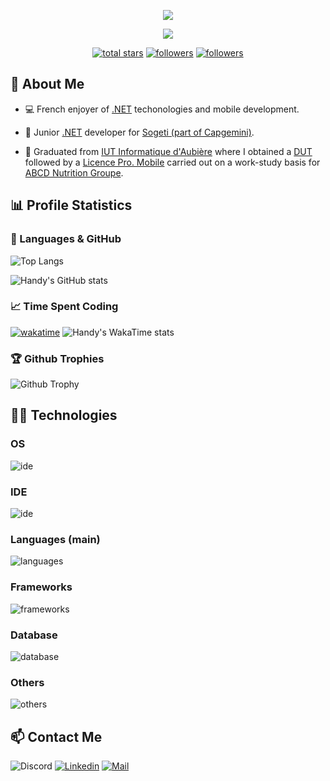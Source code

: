 <p align="center">
  <img src="https://readme-typing-svg.demolab.com?size=30&duration=2000&pause=10000&color=A0A0A0&center=true&vCenter=true&width=600&font=Fira%20Code&lines=%F0%9F%91%8B+Hi,+I'm+Valentin+Clergue+%F0%9F%91%A8%E2%80%8D%F0%9F%8E%93"/>
</p>

<p align="center">
  <img src="https://readme-typing-svg.demolab.com/?font=Fira%20Code&center=true&width=640&color=A0A0A0&vCenter=true&pause=1000&duration=3000&size=22&lines=Full-stack%20mobile%20developer;Passionate%20about%20software%20engineering;And%20also%20an%20harcore%20multiplayer%20gamer"/>
</p>

<p align="center">
  <a href="https://github.com/HandyS11?tab=repositories&sort=stargazers">
    <img alt="total stars" title="Total stars on GitHub" src="https://custom-icon-badges.demolab.com/github/stars/HandyS11?color=55960c&style=for-the-badge&labelColor=488207&logo=star"/></a>
  <a href="https://github.com/HandyS11?tab=followers">
    <img alt="followers" title="Follow me on Github" src="https://custom-icon-badges.demolab.com/github/followers/HandyS11?color=236ad3&labelColor=1155ba&style=for-the-badge&logo=person-add&label=Follow&logoColor=white"/></a>
  <a href="#">
    <img alt="followers" title="Total number of views for my profile" src="https://komarev.com/ghpvc/?username=HandyS11&style=for-the-badge&logo=person-add"/></a>
</p>

## 🚀 About Me 

* 💻 French enjoyer of [.NET](https://learn.microsoft.com/en-us/dotnet/) techonologies and mobile development.
* 💼 Junior [.NET](https://learn.microsoft.com/en-us/dotnet/) developer for [Sogeti (part of Capgemini)](https://www.sogeti.com).

* 🏫 Graduated from [IUT Informatique d'Aubière](https://www.uca.fr/formation/nos-formations/catalogue-des-formations/but-informatique-clermont) where I obtained a [DUT](https://fr.wikipedia.org/wiki/Diplôme_universitaire_de_technologie) followed by a [Licence Pro. Mobile](https://iut.uca.fr/formations/lp-developpement-dapplications-pour-plateformes-mobiles) carried out on a work-study basis for [ABCD Nutrition Groupe](https://abcdnutrition.com/fr/).

## 📊 Profile Statistics

### 🧮 Languages & GitHub

![Top Langs](https://github-readme-stats.vercel.app/api/top-langs?username=HandyS11&layout=compact&langs_count=12&size_weight=0&theme=transparent&count_weight=0.9&count_private=true&hide=dockerfile,shell,html,css,php,objective-c,hack,qmake,batchfile,qml)

![Handy's GitHub stats](https://github-readme-stats.vercel.app/api?username=HandyS11&show_icons=true&theme=transparent&number_format=short&include_all_commits=true&show=prs_merged)

### 📈 Time Spent Coding

[![wakatime](https://wakatime.com/badge/user/018cd6b5-7e82-45dd-b495-2262304c8002.svg)](https://wakatime.com/@HandyS11)
![Handy's WakaTime stats](https://github-readme-stats.vercel.app/api/wakatime?username=HandyS11&layout=compact&langs_count=12)

### 🏆 Github Trophies

![Github Trophy](https://github-profile-trophy.vercel.app/?username=HandyS11&theme=onedark&row=1&margin-w=22&no-bg=true)

## 👨‍💻 Technologies

### OS

![ide](https://skillicons.dev/icons?i=linux,windows,android)

### IDE

![ide](https://skillicons.dev/icons?i=vscode,visualstudio,idea,androidstudio)

### Languages (main)

![languages](https://skillicons.dev/icons?i=cs,java,ts,js,python)

### Frameworks

![frameworks](https://skillicons.dev/icons?i=dotnet,flutter,react,adonis,bootstrap)   

### Database

![database](https://skillicons.dev/icons?i=sqlite,mysql,mongo)

### Others

![others](https://skillicons.dev/icons?i=postman,docker,github,md)   

## 📫 Contact Me

![Discord](https://img.shields.io/badge/-@handys11-blue?logo=Discord&logoColor=white&style=for-the-badge)
[![Linkedin](https://img.shields.io/badge/-LinkedIn-blue?logo=Linkedin&logoColor=white&style=for-the-badge)](https://www.linkedin.com/in/valentin-clergue)
[![Mail](https://img.shields.io/badge/-Mail-0078D4?logo=microsoft-outlook&logoColor=white&style=for-the-badge)](mailto:valentin-clergue@orange.fr)
